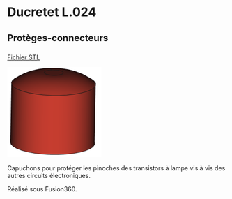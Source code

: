 # Ducretet L.024

## Protèges-connecteurs

### 

[Fichier STL](ProtegeConnecteur.stl)

<img src="ProtegeConnecteur.png" alt="Protege Connecteur" style="zoom:50%;" />

Capuchons pour protéger les pinoches des transistors à lampe vis à vis des autres circuits électroniques.

Réalisé sous Fusion360.
